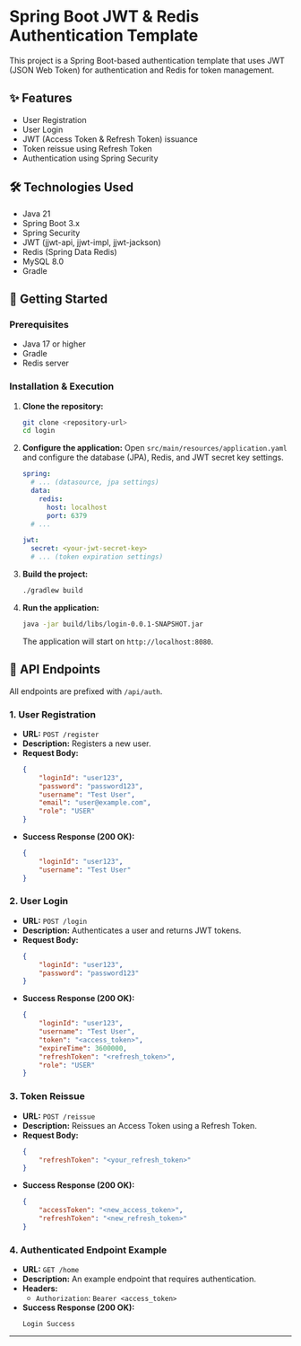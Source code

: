 # Spring Boot JWT & Redis Authentication Template

This project is a Spring Boot-based authentication template that uses JWT (JSON Web Token) for authentication and Redis for token management.

## ✨ Features

-   User Registration
-   User Login
-   JWT (Access Token & Refresh Token) issuance
-   Token reissue using Refresh Token
-   Authentication using Spring Security

## 🛠️ Technologies Used

-   Java 21
-   Spring Boot 3.x
-   Spring Security
-   JWT (jjwt-api, jjwt-impl, jjwt-jackson)
-   Redis (Spring Data Redis)
-   MySQL 8.0
-   Gradle

## 🚀 Getting Started

### Prerequisites

-   Java 17 or higher
-   Gradle
-   Redis server

### Installation & Execution

1.  **Clone the repository:**
    ```bash
    git clone <repository-url>
    cd login
    ```

2.  **Configure the application:**
    Open `src/main/resources/application.yaml` and configure the database (JPA), Redis, and JWT secret key settings.

    ```yaml
    spring:
      # ... (datasource, jpa settings)
      data:
        redis:
          host: localhost
          port: 6379
      # ...
    
    jwt:
      secret: <your-jwt-secret-key>
      # ... (token expiration settings)
    ```

3.  **Build the project:**
    ```bash
    ./gradlew build
    ```

4.  **Run the application:**
    ```bash
    java -jar build/libs/login-0.0.1-SNAPSHOT.jar
    ```

    The application will start on `http://localhost:8080`.

## 📖 API Endpoints

All endpoints are prefixed with `/api/auth`.

### 1. User Registration

-   **URL:** `POST /register`
-   **Description:** Registers a new user.
-   **Request Body:**
    ```json
    {
        "loginId": "user123",
        "password": "password123",
        "username": "Test User",
        "email": "user@example.com",
        "role": "USER"
    }
    ```
-   **Success Response (200 OK):**
    ```json
    {
        "loginId": "user123",
        "username": "Test User"
    }
    ```

### 2. User Login

-   **URL:** `POST /login`
-   **Description:** Authenticates a user and returns JWT tokens.
-   **Request Body:**
    ```json
    {
        "loginId": "user123",
        "password": "password123"
    }
    ```
-   **Success Response (200 OK):**
    ```json
    {
        "loginId": "user123",
        "username": "Test User",
        "token": "<access_token>",
        "expireTime": 3600000,
        "refreshToken": "<refresh_token>",
        "role": "USER"
    }
    ```

### 3. Token Reissue

-   **URL:** `POST /reissue`
-   **Description:** Reissues an Access Token using a Refresh Token.
-   **Request Body:**
    ```json
    {
        "refreshToken": "<your_refresh_token>"
    }
    ```
-   **Success Response (200 OK):**
    ```json
    {
        "accessToken": "<new_access_token>",
        "refreshToken": "<new_refresh_token>"
    }
    ```

### 4. Authenticated Endpoint Example

-   **URL:** `GET /home`
-   **Description:** An example endpoint that requires authentication.
-   **Headers:**
    -   `Authorization`: `Bearer <access_token>`
-   **Success Response (200 OK):**
    ```
    Login Success
    ```

---
